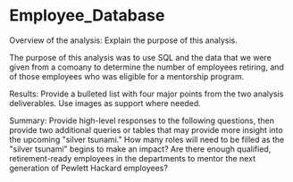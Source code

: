 # Employee_Database

Overview of the analysis: Explain the purpose of this analysis.

The purpose of this analysis was to use SQL and the data that we were given from a comoany to determine the number of employees retiring, and of those employees who was eligible for a mentorship program.


Results: Provide a bulleted list with four major points from the two analysis deliverables. Use images as support where needed.


Summary: Provide high-level responses to the following questions, then provide two additional queries or tables that may provide more insight into the upcoming "silver tsunami."
How many roles will need to be filled as the "silver tsunami" begins to make an impact?
Are there enough qualified, retirement-ready employees in the departments to mentor the next generation of Pewlett Hackard employees?

